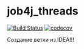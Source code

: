 # job4j_threads

[![Build Status](https://app.travis-ci.com/dheaven92/job4j_threads.svg?branch=master)](https://app.travis-ci.com/dheaven92/job4j_threads)
[![codecov](https://codecov.io/gh/dheaven92/job4j_threads/branch/master/graph/badge.svg?token=XZI2ENKT6D)](https://codecov.io/gh/dheaven92/job4j_threads)

Создание ветки из IDEA!!!